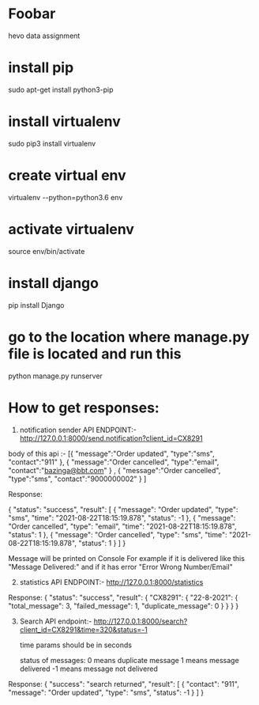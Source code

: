 # Foobar
hevo data assignment
# install pip
sudo apt-get install python3-pip
# install virtualenv
sudo pip3 install virtualenv
# create virtual env
virtualenv --python=python3.6 env
# activate virtualenv
source env/bin/activate
# install django
pip install Django
# go to the location where manage.py file is located and run this
python manage.py runserver

# How to get responses:
1) notification sender API ENDPOINT:- http://127.0.0.1:8000/send.notification?client_id=CX8291

body of this api :-
 [{
    "message":"Order updated",
    "type":"sms",
    "contact":"911"
},
{
    "message":"Order cancelled",
    "type":"email",
    "contact":"bazinga@bbt.com"
}
,
{
    "message":"Order cancelled",
    "type":"sms",
    "contact":"9000000002"
}
]

Response:

{
    "status": "success",
    "result": [
        {
            "message": "Order updated",
            "type": "sms",
            "time": "2021-08-22T18:15:19.878",
            "status": -1
        },
        {
            "message": "Order cancelled",
            "type": "email",
            "time": "2021-08-22T18:15:19.878",
            "status": 1
        },
        {
            "message": "Order cancelled",
            "type": "sms",
            "time": "2021-08-22T18:15:19.878",
            "status": 1
        }
    ]
}

Message will be printed on Console For example  if it is delivered like this "Message Delivered:" and if it has error "Error Wrong Number/Email"

2) statistics API ENDPOINT:- http://127.0.0.1:8000/statistics

Response:
{
    "status": "success",
    "result": {
        "CX8291": {
            "22-8-2021": {
                "total_message": 3,
                "failed_message": 1,
                "duplicate_message": 0
            }
        }
    }
}

3) Search API endpoint:- http://127.0.0.1:8000/search?client_id=CX8291&time=320&status=-1

   time params should be in seconds
   
   status of messages: 0 means duplicate message
                       1 means message delivered
                      -1 means message not delivered

Response:
{
"success": "search returned",
"result": [
    {
        "contact": "911",
        "message": "Order updated",
        "type": "sms",
        "status": -1
    }
]
}



   

